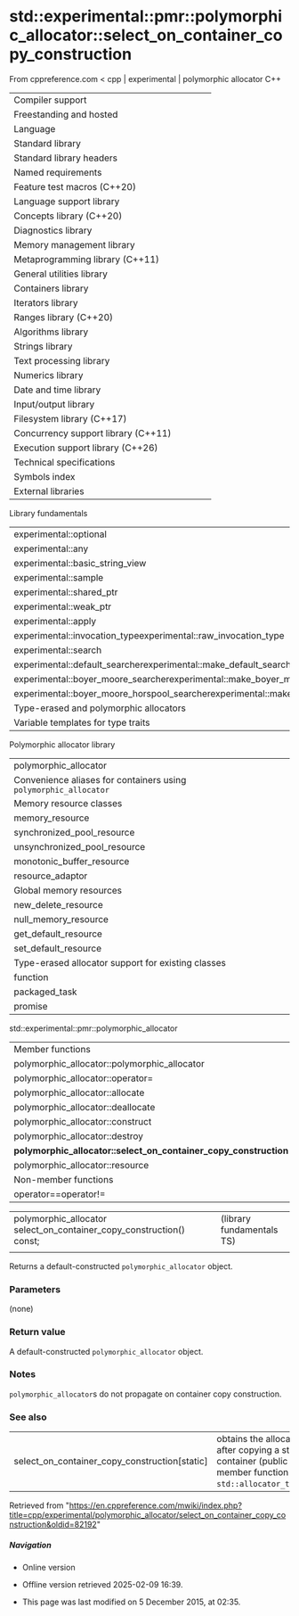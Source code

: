 # std::experimental::pmr::polymorphic_allocator<T>::select_on_container_copy_construction

From cppreference.com
< cpp‎ | experimental‎ | polymorphic allocator
C++

|  |  |  |  |  |
| --- | --- | --- | --- | --- |
| Compiler support | | | | |
| Freestanding and hosted | | | | |
| Language | | | | |
| Standard library | | | | |
| Standard library headers | | | | |
| Named requirements | | | | |
| Feature test macros (C++20) | | | | |
| Language support library | | | | |
| Concepts library (C++20) | | | | |
| Diagnostics library | | | | |
| Memory management library | | | | |
| Metaprogramming library (C++11) | | | | |
| General utilities library | | | | |
| Containers library | | | | |
| Iterators library | | | | |
| Ranges library (C++20) | | | | |
| Algorithms library | | | | |
| Strings library | | | | |
| Text processing library | | | | |
| Numerics library | | | | |
| Date and time library | | | | |
| Input/output library | | | | |
| Filesystem library (C++17) | | | | |
| Concurrency support library (C++11) | | | | |
| Execution support library (C++26) | | | | |
| Technical specifications | | | | |
| Symbols index | | | | |
| External libraries | | | | |

Library fundamentals

|  |  |  |  |  |
| --- | --- | --- | --- | --- |
| experimental::optional | | | | |
| experimental::any | | | | |
| experimental::basic_string_view | | | | |
| experimental::sample | | | | |
| experimental::shared_ptr | | | | |
| experimental::weak_ptr | | | | |
| experimental::apply | | | | |
| experimental::invocation_typeexperimental::raw_invocation_type | | | | |
| experimental::search | | | | |
| experimental::default_searcherexperimental::make_default_searcher | | | | |
| experimental::boyer_moore_searcherexperimental::make_boyer_moore_searcher | | | | |
| experimental::boyer_moore_horspool_searcherexperimental::make_boyer_moore_horspool_searcher | | | | |
| Type-erased and polymorphic allocators | | | | |
| Variable templates for type traits | | | | |

Polymorphic allocator library

|  |  |  |  |  |
| --- | --- | --- | --- | --- |
| polymorphic_allocator | | | | |
| Convenience aliases for containers using `polymorphic_allocator` | | | | |
| Memory resource classes | | | | |
| memory_resource | | | | |
| synchronized_pool_resource | | | | |
| unsynchronized_pool_resource | | | | |
| monotonic_buffer_resource | | | | |
| resource_adaptor | | | | |
| Global memory resources | | | | |
| new_delete_resource | | | | |
| null_memory_resource | | | | |
| get_default_resource | | | | |
| set_default_resource | | | | |
| Type-erased allocator support for existing classes | | | | |
| function | | | | |
| packaged_task | | | | |
| promise | | | | |

std::experimental::pmr::polymorphic_allocator

|  |  |  |  |  |
| --- | --- | --- | --- | --- |
| Member functions | | | | |
| polymorphic_allocator::polymorphic_allocator | | | | |
| polymorphic_allocator::operator= | | | | |
| polymorphic_allocator::allocate | | | | |
| polymorphic_allocator::deallocate | | | | |
| polymorphic_allocator::construct | | | | |
| polymorphic_allocator::destroy | | | | |
| ****polymorphic_allocator::select_on_container_copy_construction**** | | | | |
| polymorphic_allocator::resource | | | | |
| Non-member functions | | | | |
| operator==operator!= | | | | |

|  |  |  |
| --- | --- | --- |
| polymorphic_allocator select_on_container_copy_construction() const; |  | (library fundamentals TS) |
|  |  |  |

Returns a default-constructed `polymorphic_allocator` object.

### Parameters

(none)

### Return value

A default-constructed `polymorphic_allocator` object.

### Notes

`polymorphic_allocator`s do not propagate on container copy construction.

### See also

|  |  |
| --- | --- |
| select_on_container_copy_construction[static] | obtains the allocator to use after copying a standard container   (public static member function of `std::allocator_traits<Alloc>`) |

Retrieved from "<https://en.cppreference.com/mwiki/index.php?title=cpp/experimental/polymorphic_allocator/select_on_container_copy_construction&oldid=82192>"

##### Navigation

- Online version
- Offline version retrieved 2025-02-09 16:39.

- This page was last modified on 5 December 2015, at 02:35.